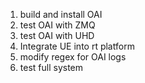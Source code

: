 1. build and install OAI
2. test OAI with ZMQ
3. test OAI with UHD
4. Integrate UE into rt platform
5. modify regex for OAI logs
6. test full system
